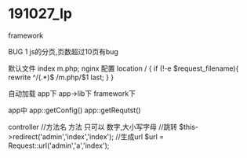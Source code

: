# 191027_lp
framework

BUG
1 js的分页,页数超过10页有bug



默认文件
index m.php;
nginx 配置
location / {
     if (!-e $request_filename){
          rewrite ^/(.*)$ /m.php/$1 last;
     }
}

自动加载
app下
app->lib下
framework下

app中
    app::getConfig()
    app::getRequtst()
    

controller
//方法名
方法 只可以 数字,大小写字母
//跳转
$this->redirect('admin','index','index');
//生成url
$url = Request::url('admin','a','index');



